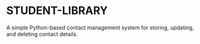 # STUDENT-LIBRARY
A simple Python-based contact management system for storing, updating, and deleting contact details.
